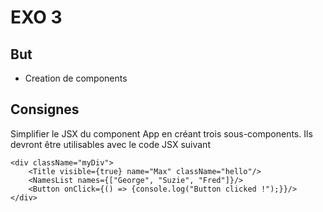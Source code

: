 EXO 3
=====

But
-----

- Creation de components

Consignes
-----

Simplifier le JSX du component App en créant trois sous-components. Ils devront être utilisables avec le code JSX suivant

    <div className="myDiv">
        <Title visible={true} name="Max" className="hello"/>
        <NamesList names={["George", "Suzie", "Fred"]}/>
        <Button onClick={() => {console.log("Button clicked !");}}/>
    </div>

